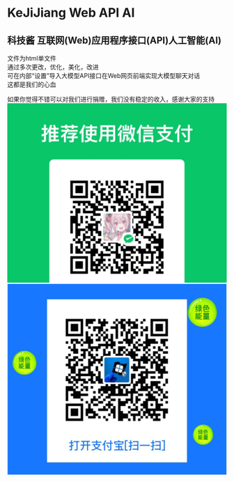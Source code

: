 # KeJiJiang Web API AI
## 科技酱 互联网(Web)应用程序接口(API)人工智能(AI)
文件为html单文件  
通过多次更改，优化，美化，改进  
可在内部“设置”导入大模型API接口在Web网页前端实现大模型聊天对话  
这都是我们的心血  

如果你觉得不错可以对我们进行捐赠，我们没有稳定的收入，感谢大家的支持
![WeChat](./img/wechat.jpg)![AliPay](./img/alipay.png)
